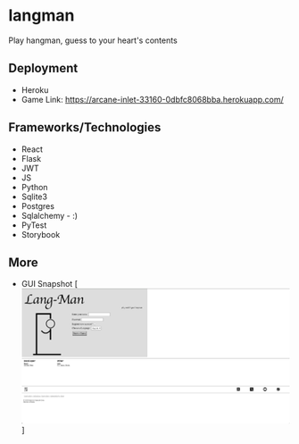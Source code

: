 # langman
Play hangman, guess to your heart's contents

## Deployment
* Heroku
* Game Link: https://arcane-inlet-33160-0dbfc8068bba.herokuapp.com/

## Frameworks/Technologies 
* React
* Flask
* JWT
* JS
* Python
* Sqlite3
* Postgres
* Sqlalchemy - :) 
* PyTest
* Storybook

## More 
- GUI Snapshot 
[![Gui State](langman.png)]